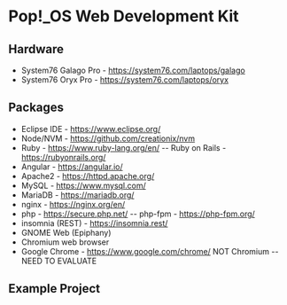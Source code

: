 # Pop!\_OS Web Development Kit

## Hardware

- System76 Galago Pro - https://system76.com/laptops/galago
- System76 Oryx Pro - https://system76.com/laptops/oryx

## Packages

- Eclipse IDE - https://www.eclipse.org/
- Node/NVM - https://github.com/creationix/nvm
- Ruby - https://www.ruby-lang.org/en/ -- Ruby on Rails - https://rubyonrails.org/
- Angular - https://angular.io/
- Apache2 - https://httpd.apache.org/
- MySQL - https://www.mysql.com/
- MariaDB - https://mariadb.org/
- nginx - https://nginx.org/en/
- php - https://secure.php.net/ -- php-fpm - https://php-fpm.org/ 
- insomnia (REST) - https://insomnia.rest/
- GNOME Web (Epiphany)
- Chromium web browser
- Google Chrome - https://www.google.com/chrome/ NOT Chromium -- NEED TO EVALUATE

## Example Project
